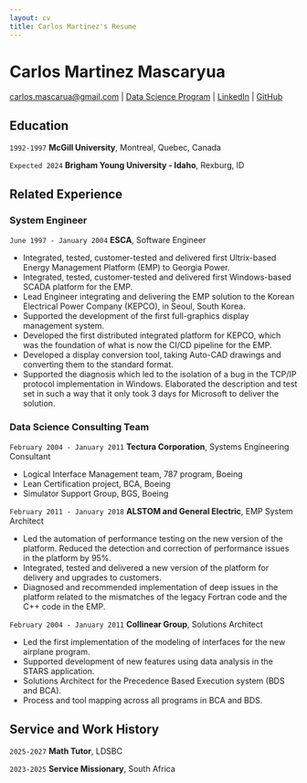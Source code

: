 ```yaml
---
layout: cv
title: Carlos Martinez's Resume
---
```

# Carlos Martinez Mascaryua


<div id="webaddress">
<a href="carlos.mascarua@gmail.com">carlos.mascarua@gmail.com</a>
| <a href="https://byuidatascience.github.io/development.html">Data Science Program</a>
| <a href="https://www.linkedin.com/carlos.mascarua">LinkedIn</a>
| <a href="https://github.com/mascarua/mascarua_resume/tree/master/docs">GitHub</a>
</div>

<!-- https://www.monique.tech/the-art-of-markdown -->

## Education

`1992-1997`
__McGill University__, Montreal, Quebec, Canada

`Expected 2024`
__Brigham Young University - Idaho__, Rexburg, ID


## Related Experience

### System Engineer

`June 1997 - January 2004`
__ESCA__, Software Engineer
- Integrated, tested, customer-tested and delivered first Ultrix-based Energy Management Platform (EMP) to Georgia Power.
- Integrated, tested, customer-tested and delivered first Windows-based SCADA platform for the EMP.
- Lead Engineer integrating and delivering the EMP solution to the Korean Electrical Power Company (KEPCO), in Seoul, South Korea.
- Supported the development of the first full-graphics display management system.
- Developed the first distributed integrated platform for KEPCO, which was the foundation of what is now the CI/CD pipeline for the EMP.
- Developed a display conversion tool, taking Auto-CAD drawings and converting them to the standard format.
- Supported the diagnosis which led to the isolation of a bug in the TCP/IP protocol implementation in Windows. Elaborated the description and test set in such a way that it only took 3 days for Microsoft to deliver the solution.
### Data Science Consulting Team

`February 2004 - January 2011`
__Tectura Corporation__, Systems Engineering Consultant
- Logical Interface Management team, 787 program, Boeing
- Lean Certification project, BCA, Boeing
- Simulator Support Group, BGS, Boeing 

`February 2011 - January 2018`
__ALSTOM and General Electric__, EMP System Architect
- Led the automation of performance testing on the new version of the platform. Reduced the detection and correction of performance issues in the platform by 95%.
- Integrated, tested and delivered a new version of the platform for delivery and upgrades to customers.
- Diagnosed and recommended implementation of deep issues in the platform related to the mismatches of the legacy Fortran code and the C++ code in the EMP.

`February 2004 - January 2011`
__Collinear Group__, Solutions Architect
- Led the first implementation of the modeling of interfaces for the new airplane program.
- Supported development of new features using data analysis in the STARS application.
- Solutions Architect for the Precedence Based Execution system (BDS and BCA).
- Process and tool mapping across all programs in BCA and BDS.

## Service and Work History

`2025-2027`
__Math Tutor__, LDSBC


`2023-2025`
__Service Missionary__, South Africa



<!-- ### Footer

Last updated: May 2013 -->


